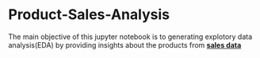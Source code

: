 # Product-Sales-Analysis
The main objective of this jupyter notebook is to generating explotory data analysis(EDA) by providing insights about the products from [**sales data**](https://www.kaggle.com/datasets/knightbearr/sales-product-data) 

